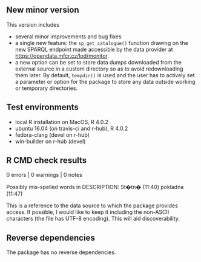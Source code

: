 ## New minor version

This version includes 

* several minor improvements and bug fixes
* a single new feature: the `sp_get_catalogue()` function drawing on the new SPARQL endpoint made accessible by the data provider at <https://opendata.mfcr.cz/lod/monitor>.
* a new option can be set to store data dumps downloaded from the external source in a custom directory so as to avoid redownloading them later. By default, `tempdir()` is used and the user has to actively set a parameter or option for the package to store any data outside working or temporary directories.

## Test environments

* local R installation on MacOS, R 4.0.2
* ubuntu 16.04 (on travis-ci and r-hub), R 4.0.2
* fedora-clang (devel on r-hub)
* win-builder on r-hub (devel)

## R CMD check results

0 errors | 0 warnings | 0 notes

Possibly mis-spelled words in DESCRIPTION:
     St�tn� (11:40)
     pokladna (11:47)
     
This is a reference to the data source to which the package provides access. If possible, I would like to keep it including the non-ASCII characters (the file has UTF-8 encoding). This will aid discoverability.

## Reverse dependencies

The package has no reverse dependencies.
